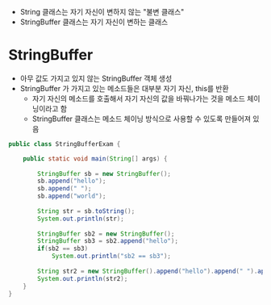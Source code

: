 - String 클래스는 자기 자신이 변하지 않는 "불변 클래스"
- StringBuffer 클래스는 자기 자신이 변하는 클래스

# StringBuffer
- 아무 값도 가지고 있지 않는 StringBuffer 객체 생성
- StringBuffer 가 가지고 있는 메소드들은 대부분 자기 자신, this를 반환
  - 자기 자신의 메소드를 호출해서 자기 자신의 값을 바꿔나가는 것을 메소드 체이닝이라고 함
  - StringBuffer 클래스는 메소드 체이닝 방식으로 사용할 수 있도록 만들어져 있음

```java
public class StringBufferExam {

	public static void main(String[] args) {
		
		StringBuffer sb = new StringBuffer();
		sb.append("hello");
		sb.append(" ");
		sb.append("world");
		
		String str = sb.toString();
		System.out.println(str);
		
		StringBuffer sb2 = new StringBuffer();
		StringBuffer sb3 = sb2.append("hello");
		if(sb2 == sb3) 
			System.out.println("sb2 == sb3");
		
		String str2 = new StringBuffer().append("hello").append(" ").append("world").toString();
		System.out.println(str2);
	}
}
```
